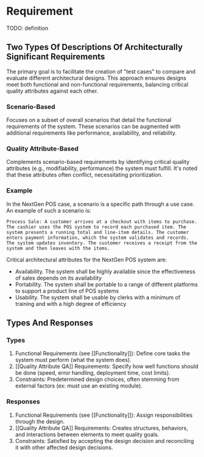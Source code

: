 # Requirement
TODO: definition

## Two Types Of Descriptions Of Architecturally Significant Requirements
The primary goal is to facilitate the creation of "test cases" to compare and evaluate different architectural designs. This approach ensures designs meet both functional and non-functional requirements, balancing critical quality attributes against each other.

### Scenario-Based
Focuses on a subset of overall scenarios that detail the functional requirements of the system. These scenarios can be augmented with additional requirements like performance, availability, and reliability.

### Quality Attribute-Based
Complements scenario-based requirements by identifying critical quality attributes (e.g., modifiability, performance) the system must fulfill. It's noted that these attributes often conflict, necessitating prioritization.

### Example
In the NextGen POS case, a scenario is a specific path through a use case. An example of such a scenario is:

    Process Sale: A customer arrives at a checkout with items to purchase. The cashier uses the POS system to record each purchased item. The system presents a running total and line-item details. The customer enters payment information, which the system validates and records. The system updates inventory. The customer receives a receipt from the system and then leaves with the items.

Critical architectural attributes for the NextGen POS system are:
- Availability. The system shall be highly available since the effectiveness of sales depends on its availability
- Portability. The system shall be portable to a range of different platforms to support a product line of POS systems
- Usability. The system shall be usable by clerks with a minimum of training and with a high degree of efficiency

## Types And Responses

### Types
1. Functional Requirements (see [[Functionality]]): Define core tasks the system must perform (what the system does).
2. [[Quality Attribute QA]] Requirements: Specify how well functions should be done (speed, error handling, deployment time, cost limits).
3. Constraints: Predetermined design choices, often stemming from external factors (ex: must use an existing module).

### Responses
1. Functional Requirements (see [[Functionality]]): Assign responsibilities through the design.
2. [[Quality Attribute QA]] Requirements: Creates structures, behaviors, and interactions between elements to meet quality goals.
3. Constraints: Satisfied by accepting the design decision and reconciling it 
with other affected design decisions.
